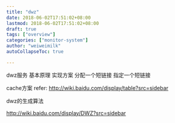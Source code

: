 ```yaml
---
title: "dwz"
date: 2018-06-02T17:51:02+08:00
lastmod: 2018-06-02T17:51:02+08:00
draft: true
tags: ["overview"]
categories: ["monitor-system"]
author: "weiweimilk"
autoCollapseToc: true

---
```


dwz服务
基本原理
实现方案
分配一个短链接
指定一个短链接

cache方案
refer: http://wiki.baidu.com/display/table?src=sidebar

dwz的生成算法

http://wiki.baidu.com/display/DWZ?src=sidebar

